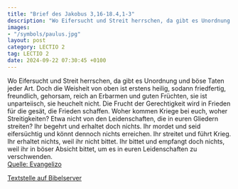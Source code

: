 ```yaml
---
title: "Brief des Jakobus 3,16-18.4,1-3"
description: "Wo Eifersucht und Streit herrschen, da gibt es Unordnung und böse Taten jeder Art. Doch die Weisheit von oben ist erstens heilig, sodann friedfertig, freundlich, gehorsam, reich an Erbarmen und guten Früchten, sie ist unparteiisch, sie heuchelt nicht. Die Frucht der Gerechtigkeit...."
images:
- "/symbols/paulus.jpg"
layout: post
category: LECTIO 2
tag: LECTIO 2
date: 2024-09-22 07:30:45 +0100
---
```

Wo Eifersucht und Streit herrschen, da gibt es Unordnung und böse Taten jeder Art.
Doch die Weisheit von oben ist erstens heilig, sodann friedfertig, freundlich, gehorsam, reich an Erbarmen und guten Früchten, sie ist unparteiisch, sie heuchelt nicht.
Die Frucht der Gerechtigkeit wird in Frieden für die gesät, die Frieden schaffen.<!--more-->
Woher kommen Kriege bei euch, woher Streitigkeiten? Etwa nicht von den Leidenschaften, die in euren Gliedern streiten?
Ihr begehrt und erhaltet doch nichts. Ihr mordet und seid eifersüchtig und könnt dennoch nichts erreichen. Ihr streitet und führt Krieg. Ihr erhaltet nichts, weil ihr nicht bittet.
Ihr bittet und empfangt doch nichts, weil ihr in böser Absicht bittet, um es in euren Leidenschaften zu verschwenden.<br>
[Quelle: Evangelizo](https://evangeliumtagfuertag.org/DE/gospel)

[Textstelle auf Bibelserver](https://www.bibleserver.com/EU/Jakobus3,16-18.4,1-3)
